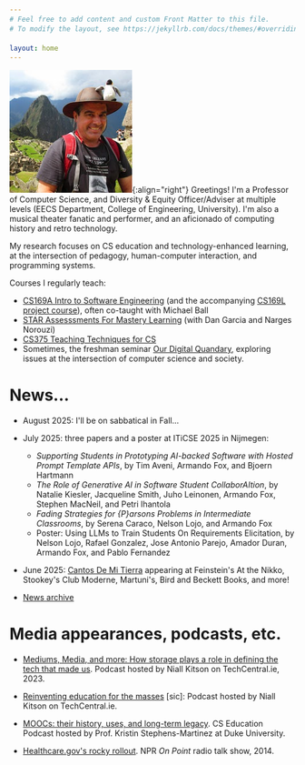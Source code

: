 ```yaml
---
# Feel free to add content and custom Front Matter to this file.
# To modify the layout, see https://jekyllrb.com/docs/themes/#overriding-theme-defaults

layout: home
---
```


![Armando at Machu Picchu, 2014](/assets/img/machupicchu.jpg){:align="right"}
Greetings!  I'm a Professor of Computer Science, and Diversity & Equity Officer/Adviser at multiple levels (EECS Department, College of Engineering, University).  I'm also a musical theater fanatic and performer, and an aficionado of computing history and retro technology.

My research focuses on CS education and technology-enhanced learning, at the intersection of pedagogy, human-computer interaction, and programming systems.

Courses I regularly teach:

* [CS169A Intro to Software Engineering](cs169a.cs169.org) (and the accompanying [CS169L project
course](cs169l.cs169.org)), often co-taught with Michael Ball
* [STAR Assesssments For Mastery
Learning](eecs.link/star) (with Dan Garcia and Narges Norouzi)
* [CS375 Teaching Techniques for CS](cs375.org)
* Sometimes, the freshman seminar [Our Digital Quandary](digitalquandary.org), exploring issues at the intersection of computer science and society.

# News...

* August 2025: I'll be on sabbatical in Fall...

* July 2025: three papers and a poster at ITiCSE 2025 in Nijmegen:
    * _Supporting Students in Prototyping AI-backed Software with
    Hosted Prompt Template APIs_, by Tim Aveni, Armando Fox, and
    Bjoern Hartmann
    * _The Role of Generative AI in Software Student CollaborAItion_, by
    Natalie Kiesler, Jacqueline Smith, Juho Leinonen, Armando Fox,
    Stephen MacNeil, and Petri Ihantola
    * _Fading Strategies for {P}arsons Problems in Intermediate
    Classrooms_, by Serena Caraco, Nelson Lojo, and Armando Fox
    * Poster: Using LLMs to Train Students On Requirements
    Elicitation, by Nelson Lojo, Rafael Gonzalez, Jose Antonio Parejo,
    Amador Duran, Armando Fox, and Pablo Fernandez

* June 2025: [Cantos De Mi Tierra](https://cantosdemitierra.com)
appearing at Feinstein's At the Nikko, Stookey's Club Moderne,
Martuni's, Bird and Beckett Books, and more!

* [News archive](/news_archive)


# Media appearances, podcasts, etc.

* [Mediums, Media, and more: How storage plays a role in defining the
tech that made
us](https://www.techcentral.ie/mediums-media-and-more-with-prof-armando-fox/).
Podcast hosted by Niall Kitson on TechCentral.ie, 2023.

* [Reinventing education for the
masses](https://www.techcentral.ie/prof-armando-fox-reinventing-education-masses/) [sic]:
Podcast hosted by Niall Kitson on TechCentral.ie.

* [MOOCs: their history, uses, and long-term
legacy](https://csedpodcast.org/blog/season1_episode5/).  CS Education
Podcast hosted by Prof. Kristin Stephens-Martinez at Duke University.

* [Healthcare.gov's rocky
rollout](https://training.npr.org/sources/armando-fox/). NPR _On
Point_ radio talk show, 2014.

